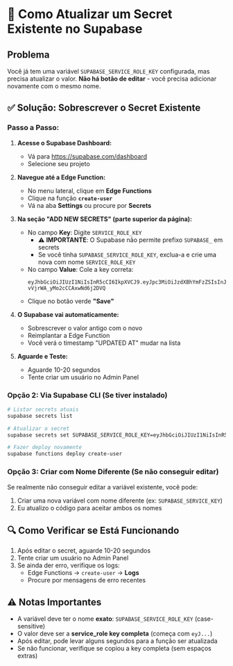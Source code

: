 # 🔧 Como Atualizar um Secret Existente no Supabase

## Problema
Você já tem uma variável `SUPABASE_SERVICE_ROLE_KEY` configurada, mas precisa atualizar o valor. **Não há botão de editar** - você precisa adicionar novamente com o mesmo nome.

## ✅ Solução: Sobrescrever o Secret Existente

### Passo a Passo:

1. **Acesse o Supabase Dashboard:**
   - Vá para https://supabase.com/dashboard
   - Selecione seu projeto

2. **Navegue até a Edge Function:**
   - No menu lateral, clique em **Edge Functions**
   - Clique na função **`create-user`**
   - Vá na aba **Settings** ou procure por **Secrets**

3. **Na seção "ADD NEW SECRETS" (parte superior da página):**
   - No campo **Key**: Digite `SERVICE_ROLE_KEY`
     - ⚠️ **IMPORTANTE**: O Supabase não permite prefixo `SUPABASE_` em secrets
     - Se você tinha `SUPABASE_SERVICE_ROLE_KEY`, exclua-a e crie uma nova com nome `SERVICE_ROLE_KEY`
   - No campo **Value**: Cole a key correta:
     ```
     eyJhbGciOiJIUzI1NiIsInR5cCI6IkpXVCJ9.eyJpc3MiOiJzdXBhYmFzZSIsInJlZiI6InRuZGl3anpuaXRudWFsdG9yYnBrIiwicm9sZSI6InNlcnZpY2Vfcm9sZSIsImlhdCI6MTc2MTY3NTI3NSwiZXhwIjoyMDc3MjUxMjc1fQ.OqXrm_90XLULLN1m7-vVjrWA_yMo2cCCAxwNd6j2DVQ
     ```
   - Clique no botão verde **"Save"**

4. **O Supabase vai automaticamente:**
   - Sobrescrever o valor antigo com o novo
   - Reimplantar a Edge Function
   - Você verá o timestamp "UPDATED AT" mudar na lista

5. **Aguarde e Teste:**
   - Aguarde 10-20 segundos
   - Tente criar um usuário no Admin Panel

### Opção 2: Via Supabase CLI (Se tiver instalado)

```bash
# Listar secrets atuais
supabase secrets list

# Atualizar o secret
supabase secrets set SUPABASE_SERVICE_ROLE_KEY=eyJhbGciOiJIUzI1NiIsInR5cCI6IkpXVCJ9.eyJpc3MiOiJzdXBhYmFzZSIsInJlZiI6InRuZGl3anpuaXRudWFsdG9yYnBrIiwicm9sZSI6InNlcnZpY2Vfcm9sZSIsImlhdCI6MTc2MTY3NTI3NSwiZXhwIjoyMDc3MjUxMjc1fQ.OqXrm_90XLULLN1m7-vVjrWA_yMo2cCCAxwNd6j2DVQ

# Fazer deploy novamente
supabase functions deploy create-user
```

### Opção 3: Criar com Nome Diferente (Se não conseguir editar)

Se realmente não conseguir editar a variável existente, você pode:

1. Criar uma nova variável com nome diferente (ex: `SUPABASE_SERVICE_KEY`)
2. Eu atualizo o código para aceitar ambos os nomes

## 🔍 Como Verificar se Está Funcionando

1. Após editar o secret, aguarde 10-20 segundos
2. Tente criar um usuário no Admin Panel
3. Se ainda der erro, verifique os logs:
   - Edge Functions → `create-user` → **Logs**
   - Procure por mensagens de erro recentes

## ⚠️ Notas Importantes

- A variável deve ter o nome **exato**: `SUPABASE_SERVICE_ROLE_KEY` (case-sensitive)
- O valor deve ser a **service_role key completa** (começa com `eyJ...`)
- Após editar, pode levar alguns segundos para a função ser atualizada
- Se não funcionar, verifique se copiou a key completa (sem espaços extras)


